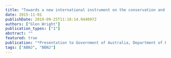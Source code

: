 ```yaml
---
title: "Towards a new international instrument on the conservation and sustainable use of marine biodiversity in ABNJ"
date: 2015-11-01
publishDate: 2019-09-25T11:18:14.944097Z
authors: ["Glen Wright"]
publication_types: ["1"]
abstract: ""
featured: true
publication: "*Presentation to Government of Australia, Department of Foreign Affairs and Trade*"
tags: ["ABNJ", "BBNJ"]
---
```


